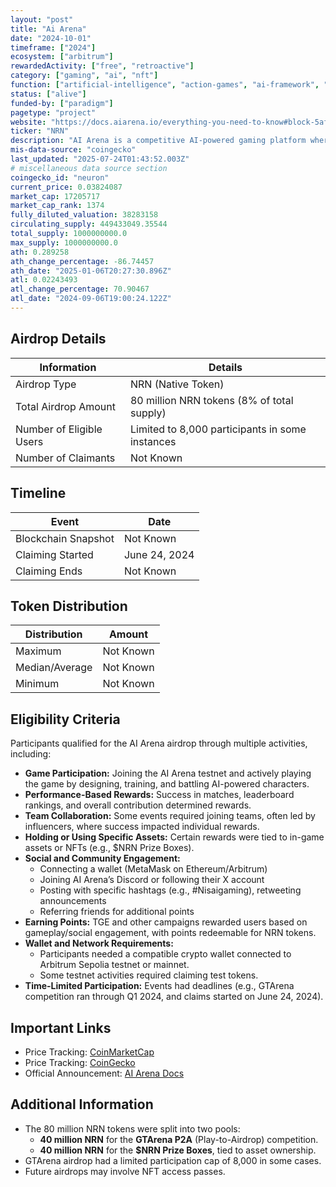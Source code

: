 ```yaml
---
layout: "post"
title: "Ai Arena"
date: "2024-10-01"
timeframe: ["2024"]
ecosystem: ["arbitrum"]
rewardedActivity: ["free", "retroactive"]
category: ["gaming", "ai", "nft"]
function: ["artificial-intelligence", "action-games", "ai-framework", "ai-agents", "gamefi"]
status: ["alive"]
funded-by: ["paradigm"]
pagetype: "project"
website: "https://docs.aiarena.io/everything-you-need-to-know#block-5af654811a8545bea2f4177975c898d8"
ticker: "NRN"
description: "AI Arena is a competitive AI-powered gaming platform where users design, train, and battle AI-driven characters in PvP settings."
mis-data-source: "coingecko"
last_updated: "2025-07-24T01:43:52.003Z"
# miscellaneous data source section
coingecko_id: "neuron"
current_price: 0.03824087
market_cap: 17205717
market_cap_rank: 1374
fully_diluted_valuation: 38283158
circulating_supply: 449433049.35544
total_supply: 1000000000.0
max_supply: 1000000000.0
ath: 0.289258
ath_change_percentage: -86.74457
ath_date: "2025-01-06T20:27:30.896Z"
atl: 0.02243493
atl_change_percentage: 70.90467
atl_date: "2024-09-06T19:00:24.122Z"
---
```


## Airdrop Details

| Information              | Details                                         |
| ------------------------ | ----------------------------------------------- |
| Airdrop Type             | NRN (Native Token)                              |
| Total Airdrop Amount     | 80 million NRN tokens (8% of total supply)      |
| Number of Eligible Users | Limited to 8,000 participants in some instances |
| Number of Claimants      | Not Known                                       |

## Timeline

| Event               | Date          |
| ------------------- | ------------- |
| Blockchain Snapshot | Not Known     |
| Claiming Started    | June 24, 2024 |
| Claiming Ends       | Not Known     |

## Token Distribution

| Distribution   | Amount    |
| -------------- | --------- |
| Maximum        | Not Known |
| Median/Average | Not Known |
| Minimum        | Not Known |

## Eligibility Criteria

Participants qualified for the AI Arena airdrop through multiple activities, including:

- **Game Participation:** Joining the AI Arena testnet and actively playing the game by designing, training, and battling AI-powered characters.
- **Performance-Based Rewards:** Success in matches, leaderboard rankings, and overall contribution determined rewards.
- **Team Collaboration:** Some events required joining teams, often led by influencers, where success impacted individual rewards.
- **Holding or Using Specific Assets:** Certain rewards were tied to in-game assets or NFTs (e.g., $NRN Prize Boxes).
- **Social and Community Engagement:**
  - Connecting a wallet (MetaMask on Ethereum/Arbitrum)
  - Joining AI Arena’s Discord or following their X account
  - Posting with specific hashtags (e.g., #Nisaigaming), retweeting announcements
  - Referring friends for additional points
- **Earning Points:** TGE and other campaigns rewarded users based on gameplay/social engagement, with points redeemable for NRN tokens.
- **Wallet and Network Requirements:**
  - Participants needed a compatible crypto wallet connected to Arbitrum Sepolia testnet or mainnet.
  - Some testnet activities required claiming test tokens.
- **Time-Limited Participation:** Events had deadlines (e.g., GTArena competition ran through Q1 2024, and claims started on June 24, 2024).

## Important Links

- Price Tracking: [CoinMarketCap](https://coinmarketcap.com/currencies/nrn)
- Price Tracking: [CoinGecko](https://www.coingecko.com/en/coins/nrn)
- Official Announcement: [AI Arena Docs](https://docs.aiarena.io/everything-you-need-to-know#block-5af654811a8545bea2f4177975c898d8)

## Additional Information

- The 80 million NRN tokens were split into two pools:
  - **40 million NRN** for the **GTArena P2A** (Play-to-Airdrop) competition.
  - **40 million NRN** for the **$NRN Prize Boxes**, tied to asset ownership.
- GTArena airdrop had a limited participation cap of 8,000 in some cases.
- Future airdrops may involve NFT access passes.